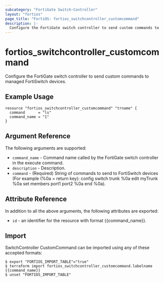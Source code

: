 ```yaml
---
subcategory: "FortiGate Switch-Controller"
layout: "fortios"
page_title: "FortiOS: fortios_switchcontroller_customcommand"
description: |-
  Configure the FortiGate switch controller to send custom commands to managed FortiSwitch devices.
---
```


# fortios_switchcontroller_customcommand
Configure the FortiGate switch controller to send custom commands to managed FortiSwitch devices.

## Example Usage

```hcl
resource "fortios_switchcontroller_customcommand" "trname" {
  command      = "ls"
  command_name = "1"
}
```

## Argument Reference

The following arguments are supported:

* `command_name` - Command name called by the FortiGate switch controller in the execute command.
* `description` - Description.
* `command` - (Required) String of commands to send to FortiSwitch devices (For example (%0a = return key): config switch trunk %0a edit myTrunk %0a set members port1 port2 %0a end %0a).


## Attribute Reference

In addition to all the above arguments, the following attributes are exported:
* `id` - an identifier for the resource with format {{command_name}}.

## Import

SwitchController CustomCommand can be imported using any of these accepted formats:
```
$ export "FORTIOS_IMPORT_TABLE"="true"
$ terraform import fortios_switchcontroller_customcommand.labelname {{command_name}}
$ unset "FORTIOS_IMPORT_TABLE"
```
